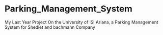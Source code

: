 # Parking_Management_System
My Last Year Project On the University of ISI Ariana, a Parking Management System for Shediet and bachmann Company
